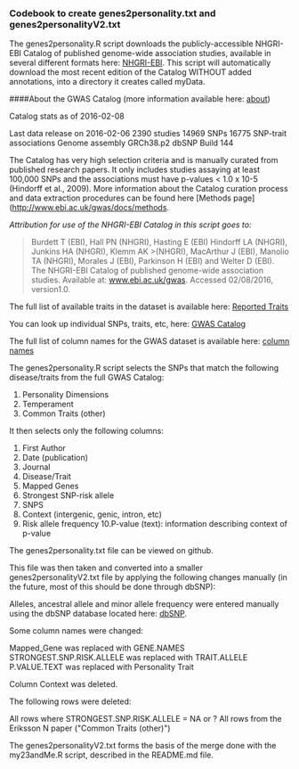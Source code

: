 ### Codebook to create genes2personality.txt and genes2personalityV2.txt

The genes2personality.R script downloads the publicly-accessible NHGRI-EBI Catalog of published genome-wide association studies, available in several different formats here: [NHGRI-EBI](http://www.ebi.ac.uk/gwas/docs/downloads). This script will automatically download the most recent edition of the Catalog WITHOUT added annotations, into a directory it creates called myData. 

####About the GWAS Catalog (more information available here: [about](http://www.ebi.ac.uk/gwas/docs/about))

Catalog stats as of 2016-02-08

Last data release on 2016-02-06
2390 studies
14969 SNPs
16775 SNP-trait associations
Genome assembly GRCh38.p2
dbSNP Build 144

The Catalog has very high selection criteria and is manually curated from published research papers. It only includes studies assaying at least 100,000 SNPs and the associations must have p-values < 1.0 x 10-5 (Hindorff et al., 2009). More information about the Catalog curation process and data extraction procedures can be found here [Methods page](http://www.ebi.ac.uk/gwas/docs/methods.

*Attribution for use of the NHGRI-EBI Catalog in this script goes to:* 

>Burdett T (EBI), Hall PN (NHGRI), Hasting E (EBI) Hindorff LA (NHGRI), Junkins HA (NHGRI), Klemm AK >(NHGRI), MacArthur J (EBI), Manolio TA (NHGRI), Morales J (EBI), Parkinson H (EBI) and Welter D (EBI).
>The NHGRI-EBI Catalog of published genome-wide association studies.
>Available at: www.ebi.ac.uk/gwas. Accessed 02/08/2016, version1.0.

The full list of available traits in the dataset is available here: [Reported Traits](http://www.ebi.ac.uk/gwas/search/traits)

You can look up individual SNPs, traits, etc, here: [GWAS Catalog](http://www.ebi.ac.uk/gwas/home)

The full list of column names for the GWAS dataset is available here: [column names](http://www.ebi.ac.uk/gwas/docs/fileheaders)

The genes2personality.R script selects the SNPs that match the following disease/traits from the full GWAS Catalog: 

1. Personality Dimensions
2. Temperament
3. Common Traits (other)

It then selects only the following columns: 

1. First Author
2. Date (publication)
3. Journal
4. Disease/Trait
5. Mapped Genes
6. Strongest SNP-risk allele
7. SNPS
8. Context (intergenic, genic, intron, etc)
9. Risk allele frequency
10.P-value (text): information describing context of p-value

The genes2personality.txt file can be viewed on github. 

This file was then taken and converted into a smaller genes2personalityV2.txt file by applying the following changes manually (in the future, most of this should be done through dbSNP):

Alleles, ancestral allele and minor allele frequency were entered manually using the dbSNP database located here: [dbSNP](http://www.ncbi.nlm.nih.gov/projects/SNP/index.html). 

Some column names were changed: 

Mapped_Gene was replaced with GENE.NAMES
STRONGEST.SNP.RISK.ALLELE was replaced with TRAIT.ALLELE
P.VALUE.TEXT was replaced with Personality Trait 

Column Context was deleted. 

The following rows were deleted: 

All rows where STRONGEST.SNP.RISK.ALLELE = NA or ? 
All rows from the Eriksson N paper ("Common Traits (other)") 

The genes2personalityV2.txt forms the basis of the merge done with the my23andMe.R script, described in the README.md file. 




  